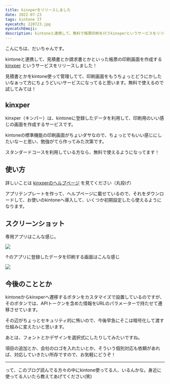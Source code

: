 ```yaml
---
title: kinxperをリリースしました
date: 2022-07-23
tags: kintone IT
eyecatch: 220723.jpg
eyecatchEmoji:
description: kintoneと連携して、無料で帳票印刷を行うkinxperというサービスをリリースしました！
---
```


こんにちは、だいちゃんです。

kintoneと連携して、見積書とか請求書とかといった帳票の印刷画面を作成する [kinxper](https://app.udcxx.me/kinxper/) というサービスをリリースしました！

見積書とかをkintone使って管理してて、印刷画面をもうちょっとどうにかしたいなぁって方にちょうどいいサービスになってると思います。無料で使えるので試してみては！

## kinxper

kinxper（キンパー）は、kintoneに登録したデータを利用して、印刷用のいい感じの画面を作成するサービスです。

kintoneの標準機能の印刷画面がちょいダサなので、ちょっとでもいい感じにしたいなーと思い、勉強がてら作ってみた次第です。

スタンダードコースを利用している方なら、無料で使えるようになってます！

## 使い方

詳しいことは [kinxperのヘルプページ](https://app.udcxx.me/kinxper/help/) を見てください（丸投げ）

アプリテンプレートを作って、ヘルプページに載せているので、それをダウンロードして、お使いのkintoneへ導入して、いくつか初期設定したら使えるようになります。

## スクリーンショット

専用アプリはこんな感じ。

![](/images/220723_2.jpg)

↑のアプリに登録したデータを印刷する画面はこんな感じ

![](/images/220723_3.jpg)

## 今後のこととか

kintoneからkinxperへ遷移するボタンをカスタマイズで設置しているのですが、そのボタンでは、APIトークンを含めた情報をURLのパラメーターで持たせて遷移させています。

その辺がちょっとセキュリティ的に怖いので、今後早急にそこは暗号化して渡す仕組みに変えたいと思います。

あとは、フォントとかデザインを選択式にしたりしてみたいですね。

項目の追加とか、会社のロゴを入れたいとか、そういう個別対応も依頼があれば、対応していきたい所存ですので、お気軽にどうぞ！

---

って、このブログ読んでる方々の中にkintone使ってる人、いるんかな。身近に使ってる人いたら教えてあげてください(笑)
